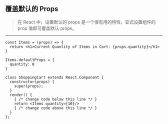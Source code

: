 ## 覆盖默认的 Props

> 在 React 中，设置默认的 props 是一个很有用的特性，显式设置组件的 prop 值即可覆盖默认 props。

---

```react
const Items = (props) => {
  return <h1>Current Quantity of Items in Cart: {props.quantity}</h1>
}

Items.defaultProps = {
  quantity: 0
}

class ShoppingCart extends React.Component {
  constructor(props) {
    super(props);
  }
  render() {
    { /* change code below this line */ }
    return <Items quantity={10}/>
    { /* change code above this line */ }
  }
};
```

